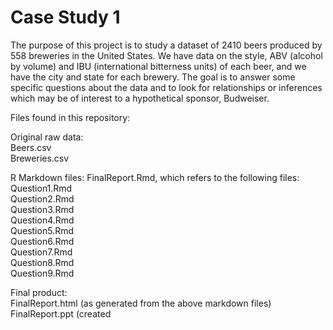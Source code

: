 # Case Study 1  

The purpose of this project is to study a dataset of 2410 beers produced by 558 
breweries in the United States.  We have data on the style, ABV (alcohol by volume)
and IBU (international bitterness units) of each beer, and we have the city
and state for each brewery.  The goal is to answer some specific questions 
about the data and to look for relationships or inferences which may be of
interest to a hypothetical sponsor, Budweiser.

Files found in this repository:

Original raw data:  
Beers.csv  
Breweries.csv  

R Markdown files:
FinalReport.Rmd, which refers to the following files:  
Question1.Rmd  
Question2.Rmd  
Question3.Rmd  
Question4.Rmd  
Question5.Rmd  
Question6.Rmd  
Question7.Rmd  
Question8.Rmd  
Question9.Rmd  

Final product:  
FinalReport.html (as generated from the above markdown files)  
FinalReport.ppt  (created  
